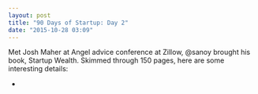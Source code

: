 ```yaml
---
layout: post
title: "90 Days of Startup: Day 2"
date: "2015-10-28 03:09"
---
```


Met Josh Maher at Angel advice conference at Zillow, @sanoy brought his book, Startup Wealth. Skimmed through 150 pages, here are some interesting details:

+
